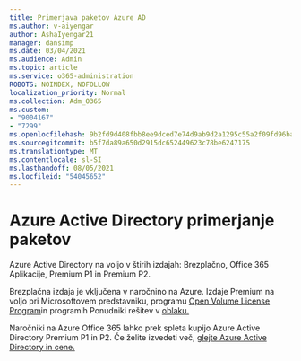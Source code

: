 ```yaml
---
title: Primerjava paketov Azure AD
ms.author: v-aiyengar
author: AshaIyengar21
manager: dansimp
ms.date: 03/04/2021
ms.audience: Admin
ms.topic: article
ms.service: o365-administration
ROBOTS: NOINDEX, NOFOLLOW
localization_priority: Normal
ms.collection: Adm_O365
ms.custom:
- "9004167"
- "7299"
ms.openlocfilehash: 9b2fd9d408fbb8ee9dced7e74d9ab9d2a1295c55a2f09fd96ba75eef153138d2
ms.sourcegitcommit: b5f7da89a650d2915dc652449623c78be6247175
ms.translationtype: MT
ms.contentlocale: sl-SI
ms.lasthandoff: 08/05/2021
ms.locfileid: "54045652"
---
```

# <a name="azure-active-directory-plans-comparison"></a>Azure Active Directory primerjanje paketov

Azure Active Directory na voljo v štirih izdajah: Brezplačno, Office 365 Aplikacije, Premium P1 in Premium P2.

Brezplačna izdaja je vključena v naročnino na Azure. Izdaje Premium na voljo pri Microsoftovem predstavniku, programu [Open Volume License Program](https://go.microsoft.com/fwlink/?linkid=2110873)in programih Ponudniki rešitev v [oblaku.](https://go.microsoft.com/fwlink/?LinkId=614968&clcid=0x409)

Naročniki na Azure Office 365 lahko prek spleta kupijo Azure Active Directory Premium P1 in P2. Če želite izvedeti več, [glejte Azure Active Directory in cene.](https://go.microsoft.com/fwlink/?linkid=2081447)
